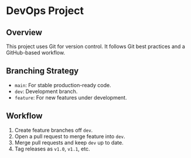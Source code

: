 # DevOps Project

## Overview
This project uses Git for version control. It follows Git best practices and a GitHub-based workflow.

## Branching Strategy
- `main`: For stable production-ready code.
- `dev`: Development branch.
- `feature`: For new features under development.

## Workflow
1. Create feature branches off `dev`.
2. Open a pull request to merge feature into `dev`.
3. Merge pull requests and keep `dev` up to date.
4. Tag releases as `v1.0`, `v1.1`, etc.
